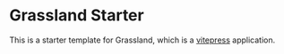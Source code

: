 # Grassland Starter

This is a starter template for Grassland, which is a [vitepress](https://vitepress.vuejs.org/) application.
